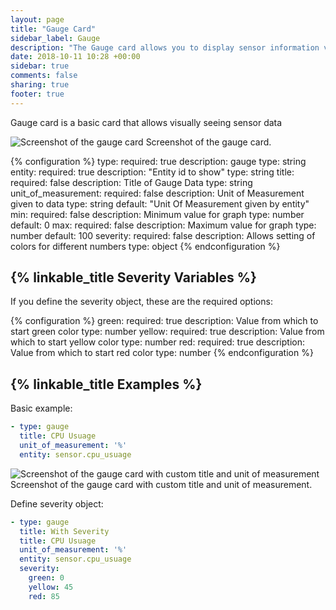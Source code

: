 ```yaml
---
layout: page
title: "Gauge Card"
sidebar_label: Gauge
description: "The Gauge card allows you to display sensor information visually"
date: 2018-10-11 10:28 +00:00
sidebar: true
comments: false
sharing: true
footer: true
---
```


Gauge card is a basic card that allows visually seeing sensor data

<p class='img'>
<img src='/images/lovelace/lovelace_gauge_card.gif' alt='Screenshot of the gauge card'>
Screenshot of the gauge card.
</p>

{% configuration %}
type:
  required: true
  description: gauge
  type: string
entity:
  required: true
  description: "Entity id to show"
  type: string
title:
  required: false
  description: Title of Gauge Data
  type: string
unit_of_measurement:
  required: false
  description: Unit of Measurement given to data
  type: string
  default: "Unit Of Measurement given by entity"
min:
  required: false
  description: Minimum value for graph
  type: number
  default: 0
max:
  required: false
  description: Maximum value for graph
  type: number
  default: 100
severity:
  required: false
  description: Allows setting of colors for different numbers
  type: object
{% endconfiguration %}

## {% linkable_title Severity Variables %}

If you define the severity object, these are the required options:

{% configuration %}
green:
  required: true
  description: Value from which to start green color
  type: number
yellow:
  required: true
  description: Value from which to start yellow color
  type: number
red:
  required: true
  description: Value from which to start red color
  type: number
{% endconfiguration %}

## {% linkable_title Examples %}

Basic example:

```yaml
- type: gauge
  title: CPU Usuage
  unit_of_measurement: '%'
  entity: sensor.cpu_usuage
```

<p class='img'>
<img src='/images/lovelace/lovelace_gauge_card.gif' alt='Screenshot of the gauge card with custom title and unit of measurement'>
Screenshot of the gauge card with custom title and unit of measurement.
</p>

Define severity object:

```yaml
- type: gauge
  title: With Severity
  title: CPU Usuage
  unit_of_measurement: '%'
  entity: sensor.cpu_usuage
  severity:
    green: 0
    yellow: 45
    red: 85
```
